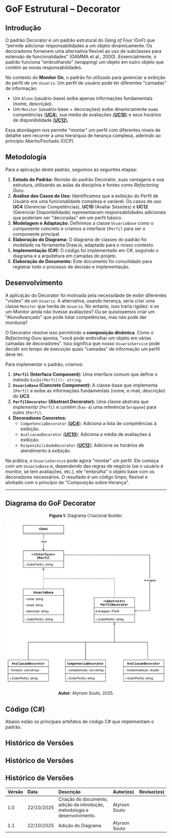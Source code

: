 # GoF Estrutural – Decorator

## Introdução

O padrão Decorator é um padrão estrutural do *Gang of Four* (GoF) que "permite adicionar responsabilidades a um objeto dinamicamente. Os decoradores fornecem uma alternativa flexível ao uso de subclasses para extensão de funcionalidades" (GAMMA et al., 2000). Essencialmente, o padrão funciona "embrulhando" (wrapping) um objeto em outro objeto que contém as novas responsabilidades.

No contexto do **Monitor On**, o padrão foi utilizado para gerenciar a exibição do perfil de um `Usuario`. Um perfil de usuário pode ter diferentes "camadas" de informação:

  * Um `Aluno` (usuário-base) exibe apenas informações fundamentais (nome, descrição).
  * Um `Monitor` (usuário-base + decorações) exibe dinamicamente suas competências [(**UC4**)](https://unbarqdsw2025-2-turma01.github.io/2025.2-T01-G8_Sei-PossoEnsinar_Entrega_02/#/Modelagem/2.3.1.ModelagemCasosDeUso?id=uc4-gerenciar-compet%c3%aancias), sua média de avaliações [(**UC10**)](https://unbarqdsw2025-2-turma01.github.io/2025.2-T01-G8_Sei-PossoEnsinar_Entrega_02/#/Modelagem/2.3.1.ModelagemCasosDeUso?id=uc10-avaliar-sess%c3%b5es-conclu%c3%addas) e seus horários de disponibilidade [(**UC12**)](https://unbarqdsw2025-2-turma01.github.io/2025.2-T01-G8_Sei-PossoEnsinar_Entrega_02/#/Modelagem/2.3.1.ModelagemCasosDeUso?id=uc12-gerenciar-disponibilidade).

Essa abordagem nos permite "montar" um perfil com diferentes níveis de detalhe sem recorrer a uma hierarquia de herança complexa, aderindo ao princípio Aberto/Fechado (OCP).

## Metodologia

Para a aplicação deste padrão, seguimos as seguintes etapas:

1.  **Estudo do Padrão:** Revisão do padrão Decorator, suas vantagens e sua estrutura, utilizando as aulas da disciplina e fontes como *Refactoring Guru*.
2.  **Análise dos Casos de Uso:** Identificamos que a exibição do Perfil de Usuário era uma funcionalidade complexa e variável. Os casos de uso **UC4** (Gerenciar Competências), **UC10** (Avaliar Sessões) e **UC12** (Gerenciar Disponibilidade) representavam responsabilidades adicionais que poderiam ser "decoradas" em um perfil básico.
3.  **Modelagem e Adaptação:** Definimos a classe `UsuarioBase` como o componente concreto e criamos a interface `IPerfil` para ser o componente principal.
4.  **Elaboração do Diagrama:** O diagrama de classes do padrão foi modelado na ferramenta Draw.io, adaptado para o nosso contexto.
5.  **Implementação (C\#):** O código foi implementado em C\#, seguindo o diagrama e a arquitetura em camadas do projeto.
6.  **Elaboração do Documento:** Este documento foi consolidado para registrar todo o processo de decisão e implementação.

## Desenvolvimento

A aplicação do Decorator foi motivada pela necessidade de exibir diferentes "visões" de um `Usuario`. A alternativa, usando herança, seria criar uma classe `Monitor` que herda de `Usuario`. No entanto, isso traria rigidez: e se um Monitor ainda não tivesse avaliações? Ou se quiséssemos criar um "AlunoAvançado" que pode listar competências, mas não pode dar monitoria?

O Decorator resolve isso permitindo a **composição dinâmica**. Como o *Refactoring Guru* aponta, "você pode embrulhar um objeto em várias camadas de decoradores". Isso significa que nosso `UsuarioService` pode decidir em tempo de execução quais "camadas" de informação um perfil deve ter.

Para implementar o padrão, criamos:

1.  **`IPerfil` (Interface Component):** Uma interface comum que define o método `ExibirPerfil(): string`.
2.  **`UsuarioBase` (Concrete Component):** A classe-base que implementa `IPerfil` e exibe as informações fundamentais (nome, e-mail, descrição) do **UC3**.
3.  **`PerfilDecorator` (Abstract Decorator):** Uma classe abstrata que *implementa* `IPerfil` e *contém* (`has-a`) uma referência (`wrappee`) para outro `IPerfil`.
4.  **Decoradores Concretos:**
      * `CompetenciaDecorator` [(**UC4**)](https://unbarqdsw2025-2-turma01.github.io/2025.2-T01-G8_Sei-PossoEnsinar_Entrega_02/#/Modelagem/2.3.1.ModelagemCasosDeUso?id=uc4-gerenciar-compet%c3%aancias): Adiciona a lista de competências à exibição.
      * `AvaliacaoDecorator` [(**UC10**)](https://unbarqdsw2025-2-turma01.github.io/2025.2-T01-G8_Sei-PossoEnsinar_Entrega_02/#/Modelagem/2.3.1.ModelagemCasosDeUso?id=uc10-avaliar-sess%c3%b5es-conclu%c3%addas): Adiciona a média de avaliações à exibição.
      * `DisponibilidadeDecorator` [(**UC12**)](https://unbarqdsw2025-2-turma01.github.io/2025.2-T01-G8_Sei-PossoEnsinar_Entrega_02/#/Modelagem/2.3.1.ModelagemCasosDeUso?id=uc12-gerenciar-disponibilidade): Adiciona os horários de atendimento à exibição.

Na prática, o `UsuarioService` pode agora "montar" um perfil. Ele começa com um `UsuarioBase` e, dependendo das regras de negócio (se o usuário é monitor, se tem avaliações, etc.), ele "embrulha" o objeto base com os decoradores necessários. O resultado é um código limpo, flexível e alinhado com o princípio de "Composição sobre Herança".

-----

## Diagrama do GoF Decorator

<font size="2"><p style="text-align: center"><b>Figura 1:</b> Diagrama Criacional Builder.</p></font>

![Diagrama Builder](../images/DiagramaGoF-Decorator.png)

<font size="2"><p style="text-align: center"><b>Autor:</b> Atyrson Souto, 2025.</p></font>

## Código (C\#)

Abaixo estão os principais artefatos de código C\# que implementam o padrão.

## Histórico de Versões

## Histórico de Versões

## Histórico de Versões

| Versão | Data | Descrição | Autor(es) | Revisor(es) |
| :--- | :--- | :--- | :--- | :--- |
| 1.0 | 22/10/2025 | Criação do documento, adição da introdução, metodologia e desenvolvimento. | Atyrson Souto |  |
| 1.1 | 22/10/2025 | Adição do Diagrama | Atyrson Souto |  |
